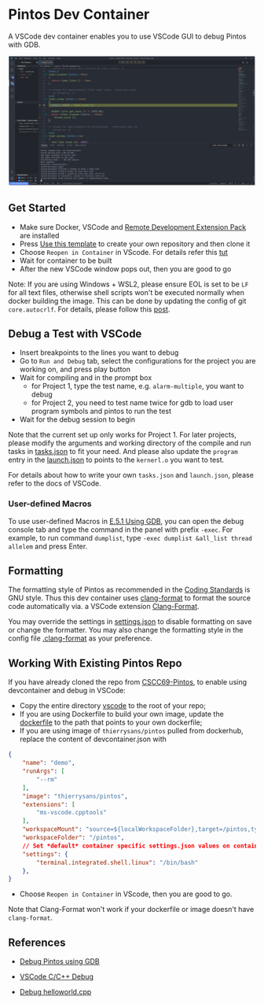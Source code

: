 # Pintos Dev Container

A VSCode dev container enables you to use VSCode GUI to debug Pintos with GDB.

![example](./images/pintos_debug.png)

## Get Started

* Make sure Docker, VSCode and [Remote Development Extension Pack](https://marketplace.visualstudio.com/items?itemName=ms-vscode-remote.vscode-remote-extensionpack) are installed
* Press [Use this template](https://github.com/LiangLouise/pintos_dev_container/generate) to create your own repository and then clone it
* Choose `Reopen in Container` in VScode. For details refer this [tut](https://code.visualstudio.com/docs/remote/containers#_quick-start-open-an-existing-folder-in-a-container)
* Wait for container to be built
* After the new VSCode window pops out, then you are good to go

Note: If you are using Windows + WSL2, please ensure EOL is set to be `LF` for all text files, otherwise shell scripts won't be executed normally when docker building the image. This can be done by updating the config of git `core.autocrlf`. For details, please follow this [post](https://stackoverflow.com/a/13154031).

## Debug a Test with VSCode

* Insert breakpoints to the lines you want to debug
* Go to `Run and Debug` tab, select the configurations for the project you are working on, and press play button
* Wait for compiling and in the prompt box
  * for Project 1,  type the test name, e.g. `alarm-multiple`, you want to debug
  * for Project 2, you need to test name twice for gdb to load user program symbols and pintos to run the test
* Wait for the debug session to begin

Note that the current set up only works for Project 1. For later projects, please modify the arguments and working directory of the compile and run tasks in [tasks.json](./.vscode/tasks.json) to fit your need. And please also update the `program` entry in the [launch.json](.vscode/launch.json) to points to the `kernerl.o` you want to test.

For details about how to write your own `tasks.json` and `launch.json`, please refer to the docs of VSCode.

### User-defined Macros

To use user-defined Macros in [E.5.1 Using GDB](https://thierrysans.me/CSCC69/projects/WWW/pintos_10.html#SEC152), you can open the debug console tab and type the command in the panel with prefix `-exec`. For example, to run command `dumplist`, type `-exec dumplist &all_list thread allelem` and press Enter.

## Formatting

The formatting style of Pintos as recommended in the [Coding Standards](https://thierrysans.me/CSCC69/projects/WWW/pintos_8.html#SEC138) is GNU style. Thus this dev container uses [clang-format](https://clang.llvm.org/docs/ClangFormat.html) to format the source code automatically via. a VSCode extension [Clang-Format](https://marketplace.visualstudio.com/items?itemName=xaver.clang-format).

You may override the settings in [settings.json](./.vscode/settings.json) to disable formatting on save or change the formatter. You may also change the formatting style in the config file [.clang-format](./.clang-format) as your preference.

## Working With Existing Pintos Repo

If you have already cloned the repo from [CSCC69-Pintos](https://github.com/ThierrySans/CSCC69-Pintos), to enable using devcontainer and debug in VSCode:

* Copy the entire directory [vscode](./vscode) to the root of your repo;
* If you are using Dockerfile to build your own image, update the [dockerfile](https://github.com/LiangLouise/pintos_dev_container/blob/cee2d30a6bfacf4a94ab882adb1e828149b839aa/.devcontainer/devcontainer.json#L6) to the path that points to your own dockerfile;
* If you are using image of `thierrysans/pintos` pulled from dockerhub, replace the content of devcontainer.json with
```json
{
    "name": "demo",
    "runArgs": [
        "--rm"
    ],
    "image": "thierrysans/pintos",
    "extensions": [
        "ms-vscode.cpptools"
    ],
    "workspaceMount": "source=${localWorkspaceFolder},target=/pintos,type=bind,consistency=cached",
    "workspaceFolder": "/pintos",
    // Set *default* container specific settings.json values on container create.
    "settings": {
        "terminal.integrated.shell.linux": "/bin/bash"
    },
}
```
* Choose `Reopen in Container` in VScode, then you are good to go.

Note that Clang-Format won't work if your dockerfile or image doesn't have `clang-format`.

## References

* [Debug Pintos using GDB](https://thierrysans.me/CSCC69/projects/WWW/pintos_10.html#SEC151)

* [VSCode C/C++ Debug](https://code.visualstudio.com/docs/cpp/cpp-debug)

* [Debug helloworld.cpp](https://code.visualstudio.com/docs/cpp/config-linux#_debug-helloworldcpp)
